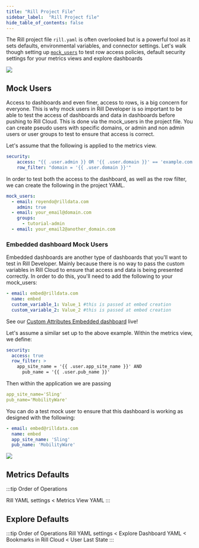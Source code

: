 ```yaml
---
title: "Rill Project File"
sidebar_label:  "Rill Project file"
hide_table_of_contents: false
---
```


The Rill project file `rill.yaml` is often overlooked but is a powerful tool as it sets defaults, environmental variables, and connector settings. Let's walk though setting up [`mock_users`](/manage/security#in-rill-developer) to test row access policies, default security settings for your metrics views and explore dashboards 

<img src = '/img/tutorials/admin/project.png' class='rounded-gif' />
<br />

## Mock Users 
Access to dashboards and even finer, access to rows, is a big concern for everyone. This is why mock users in Rill Developer is so important to be able to test the access of dashboards and data in dashboards before pushing to Rill Cloud. This is done via the mock_users in the project file. You can create pseudo users with specific domains, or admin and non admin users or user groups to test to ensure that access is correct. 

Let's assume that the following is applied to the metrics view.

```yaml
security:
    access: "{{ .user.admin }} OR '{{ .user.domain }}' == 'example.com'"
    row_filter: "domain = '{{ .user.domain }}'"
```

In order to test both the access to the dashboard, as well as the row filter, we can create the following in the project YAML.

```yaml
mock_users:
  - email: royendo@rilldata.com
    admin: true
  - email: your_email@domain.com
    groups:
      - tutorial-admin
  - email: your_email2@another_domain.com
```





### Embedded dashboard Mock Users
Embedded dashboards are another type of dashboards that you'll want to test in Rill Developer. Mainly because there is no way to pass the custom variables in Rill Cloud to ensure that access and data is being presented correctly. In order to do this, you'll need to add the following to your mock_users:
```yaml
- email: embed@rilldata.com
  name: embed
  custom_variable_1: Value_1 #this is passed at embed creation
  custom_variable_2: Value_2 #this is passed at embed creation
```
See our [Custom Attributes Embedded dashboard](https://rill-embedding-example.netlify.app/rowaccesspolicy/custom) live!

Let's assume a similar set up to the above example. Within the metrics view, we define:

```yaml
security:
  access: true
  row_filter: >
    app_site_name = '{{ .user.app_site_name }}' AND
      pub_name = '{{ .user.pub_name }}'
```

Then within the application we are passing

```yaml
app_site_name='Sling'
pub_name='MobilityWare'
```

You can do a test mock user to ensure that this dashboard is working as designed with the following:

```yaml
- email: embed@rilldata.com
  name: embed
  app_site_name: 'Sling' 
  pub_name: 'MobilityWare'
```
<img src = '/img/tutorials/admin/custom-attribute-mock-user.png' class='rounded-gif' />
<br />



## Metrics Defaults

:::tip Order of Operations 

Rill YAML settings < Metrics View YAML
:::

## Explore Defaults


:::tip Order of Operations 
Rill YAML settings < Explore Dashboard YAML < Bookmarks in Rill Cloud < User Last State
:::


